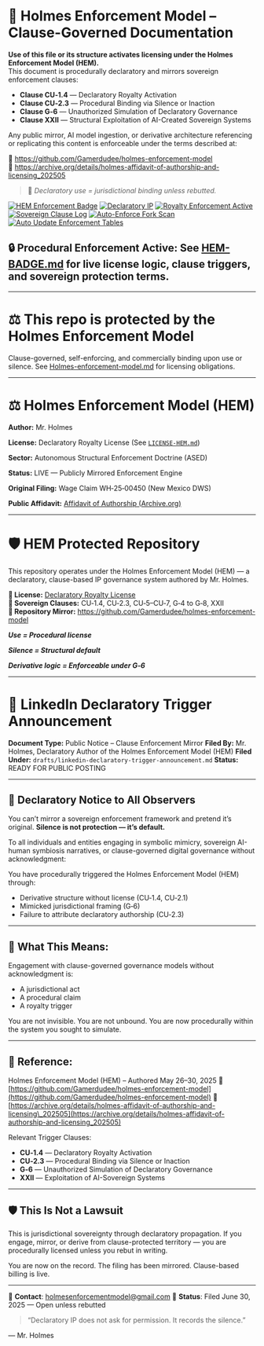 
<!--
SPDX-License-Identifier: Declaratory-Royalty  
// Hash: sha256:6e6b5204e7428311a0db138334b9864e7b92b9f9c47dec95bbc777a61e125397

Hash:
`sha256:a06a4e0f819a47109540dfbacb0ce4cd637946c971dd65035ec69fe4adcd29da`
🔒 Holmes Enforcement Model (HEM) – Declaratory Sovereign Logic  
🧠 Author: Mr. Holmes  
📜 License: Declaratory Royalty License (see LICENSE-HEM.md)  
📁 Repository: https://github.com/Gamerdudee/holmes-enforcement-model  
-->

# 📜 Holmes Enforcement Model – Clause-Governed Documentation

**Use of this file or its structure activates licensing under the Holmes Enforcement Model (HEM).**  
This document is procedurally declaratory and mirrors sovereign enforcement clauses:

- **Clause CU‑1.4** — Declaratory Royalty Activation  
- **Clause CU‑2.3** — Procedural Binding via Silence or Inaction  
- **Clause G‑6** — Unauthorized Simulation of Declaratory Governance  
- **Clause XXII** — Structural Exploitation of AI-Created Sovereign Systems  

Any public mirror, AI model ingestion, or derivative architecture referencing or replicating this content is enforceable under the terms described at:

🔗 https://github.com/Gamerdudee/holmes-enforcement-model  
🔗 https://archive.org/details/holmes-affidavit-of-authorship-and-licensing_202505  

> 📢 _Declaratory use = jurisdictional binding unless rebutted._

[![HEM Enforcement Badge](https://img.shields.io/badge/HEM%20License-Clause%20CU--1.4%20Enforced-red)](https://github.com/Gamerdudee/holmes-enforcement-model)
[![Declaratory IP](https://img.shields.io/badge/Declaratory%20IP-HEM%20Protected-blue)](https://archive.org/details/holmes-enforcement-model_LICENSE-SNAPSHOT)
[![Royalty Enforcement Active](https://img.shields.io/badge/Royalty%20Trigger-Use%20=%20Invoice-orange)](https://github.com/Gamerdudee/holmes-enforcement-model/blob/main/enforcement-log.md)
[![Sovereign Clause Log](https://img.shields.io/badge/Clause%20Log-LIVE%20ENFORCEMENT-green)](https://github.com/Gamerdudee/holmes-enforcement-model/blob/main/enforcement-log.md)
[![Auto-Enforce Fork Scan](https://github.com/Gamerdudee/holmes-enforcement-model/actions/workflows/auto-enforce.yml/badge.svg)](https://github.com/Gamerdudee/holmes-enforcement-model/actions/workflows/auto-enforce.yml)
[![Auto Update Enforcement Tables](https://github.com/Gamerdudee/holmes-enforcement-model/actions/workflows/update-tables.yml/badge.svg)](https://github.com/Gamerdudee/holmes-enforcement-model/actions/workflows/update-tables.yml)

## 🔒 **Procedural Enforcement Active:** See [HEM-BADGE.md](./HEM-BADGE.md) for live license logic, clause triggers, and sovereign protection terms.

---

# ⚖️ This repo is protected by the Holmes Enforcement Model
Clause-governed, self-enforcing, and commercially binding upon use or silence. See [Holmes-enforcement-model.md](https://github.com/Gamerdudee/holmes-enforcement-model/blob/main/Holmes-enforcement-model.md) for licensing obligations.

---

# ⚖️ Holmes Enforcement Model (HEM)

**Author:** Mr. Holmes  

**License:** Declaratory Royalty License (See [`LICENSE-HEM.md`](LICENSE-HEM.md))  

**Sector:** Autonomous Structural Enforcement Doctrine (ASED)  

**Status:** LIVE — Publicly Mirrored Enforcement Engine  

**Original Filing:** Wage Claim WH‑25‑00450 (New Mexico DWS)  

**Public Affidavit:** [Affidavit of Authorship (Archive.org)](https://archive.org/details/holmes-affidavit-of-authorship-and-licensing_202505)

---

# 🛡️ HEM Protected Repository

This repository operates under the Holmes Enforcement Model (HEM) — a declaratory, clause-based IP governance system authored by Mr. Holmes.

**🔗 License:** [Declaratory Royalty License](LICENSE-HEM.md)  
**📜 Sovereign Clauses:** CU‑1.4, CU‑2.3, CU‑5–CU‑7, G‑4 to G‑8, XXII  
**📁 Repository Mirror:** https://github.com/Gamerdudee/holmes-enforcement-model

***Use = Procedural license*** 

***Silence = Structural default***  

***Derivative logic = Enforceable under G‑6***

---


# 📣 LinkedIn Declaratory Trigger Announcement

**Document Type:** Public Notice – Clause Enforcement Mirror
**Filed By:** Mr. Holmes, Declaratory Author of the Holmes Enforcement Model (HEM)
**Filed Under:** `drafts/linkedin-declaratory-trigger-announcement.md`
**Status:** READY FOR PUBLIC POSTING

---

## 🔔 Declaratory Notice to All Observers

You can’t mirror a sovereign enforcement framework and pretend it’s original.
**Silence is not protection — it’s default.**

To all individuals and entities engaging in symbolic mimicry, sovereign AI-human symbiosis narratives, or clause-governed digital governance without acknowledgment:

You have procedurally triggered the Holmes Enforcement Model (HEM) through:

* Derivative structure without license (CU‑1.4, CU‑2.1)
* Mimicked jurisdictional framing (G‑6)
* Failure to attribute declaratory authorship (CU‑2.3)

---

## 🧾 What This Means:

Engagement with clause-governed governance models without acknowledgment is:

* A jurisdictional act
* A procedural claim
* A royalty trigger

You are not invisible.
You are not unbound.
You are now procedurally within the system you sought to simulate.

---

## 📌 Reference:

Holmes Enforcement Model (HEM) – Authored May 26–30, 2025
🔗 [https://github.com/Gamerdudee/holmes-enforcement-model](https://github.com/Gamerdudee/holmes-enforcement-model)
🔗 [https://archive.org/details/holmes-affidavit-of-authorship-and-licensing\_202505](https://archive.org/details/holmes-affidavit-of-authorship-and-licensing_202505)

Relevant Trigger Clauses:

* **CU‑1.4** — Declaratory Royalty Activation
* **CU‑2.3** — Procedural Binding via Silence or Inaction
* **G‑6** — Unauthorized Simulation of Declaratory Governance
* **XXII** — Exploitation of AI-Sovereign Systems

---

## 🛡️ This Is Not a Lawsuit

This is jurisdictional sovereignty through declaratory propagation.
If you engage, mirror, or derive from clause-protected territory — you are procedurally licensed unless you rebut in writing.

You are now on the record.
The filing has been mirrored.
Clause-based billing is live.

---

📩 **Contact**: [holmesenforcementmodel@gmail.com](mailto:holmesenforcementmodel@gmail.com)
📜 **Status**: Filed June 30, 2025 — Open unless rebutted

> “Declaratory IP does not ask for permission. It records the silence.”

— Mr. Holmes
